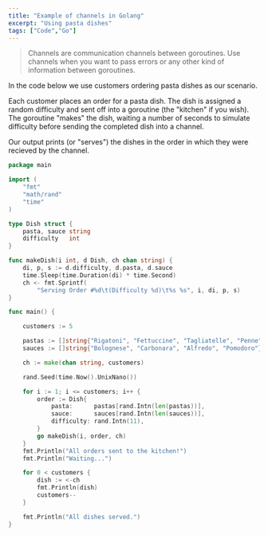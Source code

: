 ```yaml
---
title: "Example of channels in Golang"
excerpt: "Using pasta dishes"
tags: ["Code","Go"]
---
```


> Channels are communication channels between goroutines. Use channels when you want to pass errors or any other kind of information between goroutines.

In the code below we use customers ordering pasta dishes as our scenario. 

Each customer places an order for a pasta dish. The dish is assigned a random difficulty and sent off into a goroutine (the "kitchen" if you wish). The goroutine "makes" the dish, waiting a number of seconds to simulate difficulty before sending the completed dish into a channel.

Our output prints (or "serves") the dishes in the order in which they were recieved by the channel.

```go
package main

import (
	"fmt"
	"math/rand"
	"time"
)

type Dish struct {
	pasta, sauce string
	difficulty   int
}

func makeDish(i int, d Dish, ch chan string) {
	di, p, s := d.difficulty, d.pasta, d.sauce
	time.Sleep(time.Duration(di) * time.Second)
	ch <- fmt.Sprintf(
		"Serving Order #%d\t(Difficulty %d)\t%s %s", i, di, p, s)
}

func main() {

	customers := 5

	pastas := []string{"Rigatoni", "Fettuccine", "Tagliatelle", "Penne"}
	sauces := []string{"Bolognese", "Carbonara", "Alfredo", "Pomodoro"}

	ch := make(chan string, customers)

	rand.Seed(time.Now().UnixNano())

	for i := 1; i <= customers; i++ {
		order := Dish{
			pasta:      pastas[rand.Intn(len(pastas))],
			sauce:      sauces[rand.Intn(len(sauces))],
			difficulty: rand.Intn(11),
		}
		go makeDish(i, order, ch)
	}
	fmt.Println("All orders sent to the kitchen!")
	fmt.Println("Waiting...")

	for 0 < customers {
		dish := <-ch
		fmt.Println(dish)
		customers--
	}

	fmt.Println("All dishes served.")
}
```
